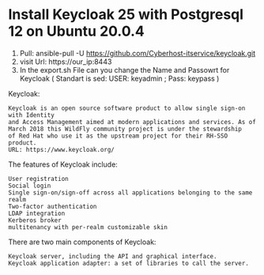 
# Install Keycloak 25 with Postgresql 12 on Ubuntu 20.0.4

1. Pull: ansible-pull -U https://github.com/Cyberhost-itservice/keycloak.git 
2. visit Url: https://our_ip:8443
3. In the export.sh File can you change the Name and Passowrt for Keycloak ( Standart is sed: USER: keyadmin ; Pass: keypass ) 

Keycloak:

    Keycloak is an open source software product to allow single sign-on with Identity 
    and Access Management aimed at modern applications and services. As of 
    March 2018 this WildFly community project is under the stewardship 
    of Red Hat who use it as the upstream project for their RH-SSO product. 
    URL: https://www.keycloak.org/ 


The features of Keycloak include:

    User registration
    Social login
    Single sign-on/sign-off across all applications belonging to the same realm
    Two-factor authentication
    LDAP integration
    Kerberos broker
    multitenancy with per-realm customizable skin
    
 There are two main components of Keycloak:

    Keycloak server, including the API and graphical interface.
    Keycloak application adapter: a set of libraries to call the server.
